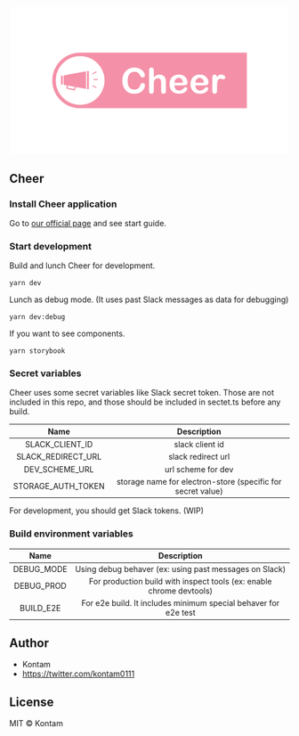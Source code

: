<div style="text-align:center">
  <img src=".cheer/img/cheer_main_image.png" width=500  />
</div>

## Cheer

### Install Cheer application

Go to [our official page](https://cheer.konkonta.com/) and see start guide.

### Start development

Build and lunch Cheer for development.

```
yarn dev
```

Lunch as debug mode. (It uses past Slack messages as data for debugging)

```
yarn dev:debug
```

If you want to see components.

```
yarn storybook
```

### Secret variables

Cheer uses some secret variables like Slack secret token.
Those are not included in this repo, and those should be included in sectet.ts before any build.

|        Name        |                         Description                         |
| :----------------: | :---------------------------------------------------------: |
|  SLACK_CLIENT_ID   |                       slack client id                       |
| SLACK_REDIRECT_URL |                     slack redirect url                      |
|   DEV_SCHEME_URL   |                     url scheme for dev                      |
| STORAGE_AUTH_TOKEN | storage name for electron-store (specific for secret value) |

For development, you should get Slack tokens. (WIP)

### Build environment variables

|    Name    |                             Description                              |
| :--------: | :------------------------------------------------------------------: |
| DEBUG_MODE |        Using debug behaver (ex: using past messages on Slack)        |
| DEBUG_PROD | For production build with inspect tools (ex: enable chrome devtools) |
| BUILD_E2E  |   For e2e build. It includes minimum special behaver for e2e test    |

## Author

- Kontam
- https://twitter.com/kontam0111

## License

MIT © Kontam
